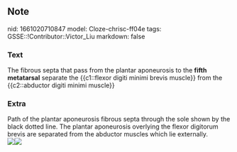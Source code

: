 ## Note
nid: 1661020710847
model: Cloze-chrisc-ff04e
tags: GSSE::!Contributor::Victor_Liu
markdown: false

### Text
The fibrous septa that pass from the plantar aponeurosis to the
<b>fifth metatarsal</b> separate the {{c1::flexor digiti minimi
brevis muscle}} from the {{c2::abductor digiti minimi muscle}}

### Extra
<div>
  Path of the plantar aponeurosis fibrous septa through the sole
  shown by the black dotted line. The plantar aponeurosis overlying
  the flexor digitorum brevis are separated from the abductor
  muscles which lie externally.
</div><img src=
"paste-8a6dc0cb72a3dbff760906977659d1aad8cb192e.jpg"><img src= 
"paste-717db2c7e0920d6d02e1c22f7d5f8542c3b557cc.jpg">
